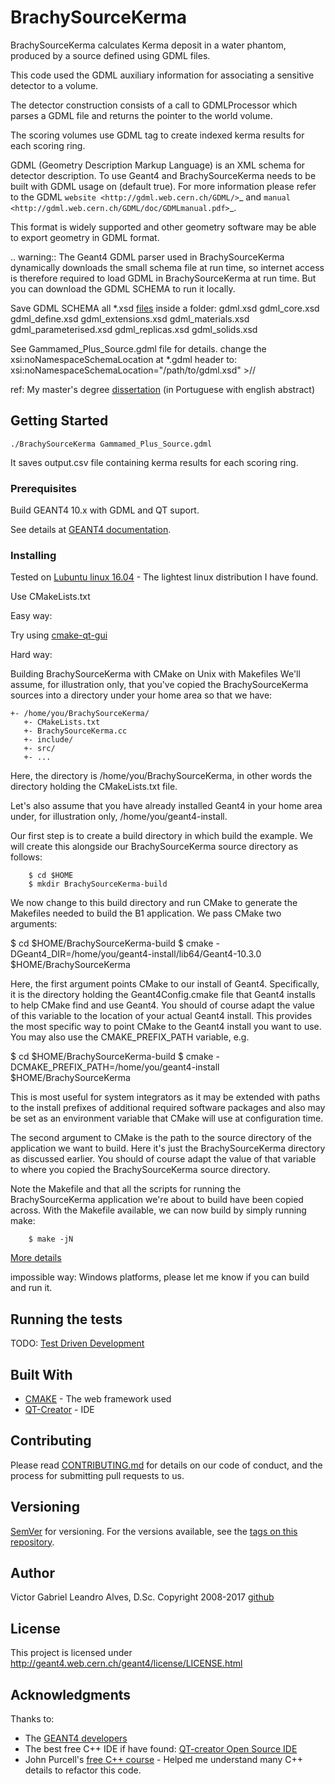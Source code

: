 # BrachySourceKerma

BrachySourceKerma calculates Kerma deposit in a water phantom, produced by a source defined using GDML files.

This code used the GDML auxiliary information for associating a sensitive detector to a volume.

The detector construction consists of a call to GDMLProcessor which parses a
GDML file and returns the pointer to the world volume.

The scoring volumes use <paramvol> GDML tag to create indexed kerma results for each scoring ring.

GDML (Geometry Description Markup Language) is an XML schema for detector description.
To use Geant4 and BrachySourceKerma needs to be built with GDML usage on (default true). For more
information please refer to the GDML `website <http://gdml.web.cern.ch/GDML/>`_ and
`manual <http://gdml.web.cern.ch/GDML/doc/GDMLmanual.pdf>`_.

This format is widely supported and other geometry software may be able to export
geometry in GDML format.

.. warning:: The Geant4 GDML parser used in BrachySourceKerma dynamically downloads the small
             schema file at run time, so internet access is therefore required to
             load GDML in BrachySourceKerma at run time. But you can download the GDML SCHEMA
             to run it locally.

Save GDML SCHEMA all *.xsd [files](http://service-spi.web.cern.ch/service-spi/app/releases/GDML/schema) inside a folder:
        gdml.xsd
        gdml_core.xsd
        gdml_define.xsd
        gdml_extensions.xsd
        gdml_materials.xsd
        gdml_parameterised.xsd
        gdml_replicas.xsd
        gdml_solids.xsd


See Gammamed_Plus_Source.gdml file for details.
change the xsi:noNamespaceSchemaLocation at *.gdml header to:
xsi:noNamespaceSchemaLocation="/path/to/gdml.xsd" >//

ref:
    My master's degree [dissertation](http://www1.inca.gov.br/pqrt/download/trab/dissertacao_mestrado_victor_gabriel_leandro_alves.pdf) (in Portuguese with english abstract)

## Getting Started

```
./BrachySourceKerma Gammamed_Plus_Source.gdml
```

It saves output.csv file containing kerma results for each scoring ring.

### Prerequisites

Build GEANT4 10.x with GDML and QT suport.

See details at [GEANT4 documentation](https://geant4.web.cern.ch/geant4/UserDocumentation/UsersGuides/InstallationGuide/html/ch02.html).

### Installing

Tested on [Lubuntu linux 16.04](http://lubuntu.net/) - The lightest linux distribution I have found.

Use CMakeLists.txt

Easy way:

Try using [cmake-qt-gui](https://launchpad.net/ubuntu/xenial/+package/cmake-qt-gui)

Hard way:

Building BrachySourceKerma with CMake on Unix with Makefiles
We'll assume, for illustration only, that you've copied the BrachySourceKerma sources into a directory under your home area so that we have:

    +- /home/you/BrachySourceKerma/
       +- CMakeLists.txt
       +- BrachySourceKerma.cc
       +- include/
       +- src/
       +- ...

Here, the directory is /home/you/BrachySourceKerma, in other words the directory holding the CMakeLists.txt file.

Let's also assume that you have already installed Geant4 in your home area under, for illustration only, /home/you/geant4-install.

Our first step is to create a build directory in which build the example. We will create this alongside our BrachySourceKerma source directory as follows:

        $ cd $HOME
        $ mkdir BrachySourceKerma-build

We now change to this build directory and run CMake to generate the Makefiles needed to build the B1 application. We pass CMake two arguments:

  $ cd $HOME/BrachySourceKerma-build
  $ cmake -DGeant4_DIR=/home/you/geant4-install/lib64/Geant4-10.3.0 $HOME/BrachySourceKerma

Here, the first argument points CMake to our install of Geant4. Specifically, it is the directory holding the Geant4Config.cmake file that Geant4 installs to help CMake find and use Geant4. You should of course adapt the value of this variable to the location of your actual Geant4 install. This provides the most specific way to point CMake to the Geant4 install you want to use. You may also use the CMAKE_PREFIX_PATH variable, e.g.

  $ cd $HOME/BrachySourceKerma-build
  $ cmake -DCMAKE_PREFIX_PATH=/home/you/geant4-install $HOME/BrachySourceKerma

This is most useful for system integrators as it may be extended with paths to the install prefixes of additional required software packages and also may be set as an environment variable that CMake will use at configuration time.

The second argument to CMake is the path to the source directory of the application we want to build. Here it's just the BrachySourceKerma directory as discussed earlier. You should of course adapt the value of that variable to where you copied the BrachySourceKerma source directory.

Note the Makefile and that all the scripts for running the BrachySourceKerma application we're about to build have been copied across. With the Makefile available, we can now build by simply running make:

        $ make -jN


[More details](https://geant4.web.cern.ch/geant4/UserDocumentation/UsersGuides/ForApplicationDeveloper/html/ch02s08.html)


impossible way:  Windows platforms, please let me know if you can build and run it.

## Running the tests

TODO: [Test Driven Development](http://agiledata.org/essays/tdd.html)

## Built With

* [CMAKE](https://cmake.org/) - The web framework used
* [QT-Creator](https://en.wikipedia.org/wiki/Qt_Creator) - IDE

## Contributing

Please read [CONTRIBUTING.md](https://gist.github.com/PurpleBooth/b24679402957c63ec426) for details on our code of conduct, and the process for submitting pull requests to us.

## Versioning

[SemVer](http://semver.org/) for versioning. For the versions available, see the [tags on this repository](https://github.com/your/project/tags).

## Author
   Victor Gabriel Leandro Alves, D.Sc.
   Copyright 2008-2017
   [github](https://github.com/victorgabr)

## License

This project is licensed under http://geant4.web.cern.ch/geant4/license/LICENSE.html

## Acknowledgments

Thanks to:
* The [GEANT4 developers](http://geant4.web.cern.ch/geant4/collaboration/contacts.shtml)
* The best free C++ IDE if have found: [QT-creator Open Source IDE](https://www.qt.io/download-qt-for-application-development)
* John Purcell's [free C++ course](https://www.udemy.com/free-learn-c-tutorial-beginners/) - Helped me understand many C++ details to refactor this code.
